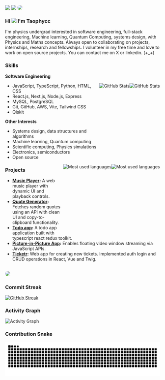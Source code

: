 <section>
  <a style="text-decoration: none;" href="https://github.com/taophycc">
    <img src="https://img.shields.io/github/followers/taophycc?logo=github&style=for-the-badge&logoColor=white&labelColor=131820&color=FFFFFF" />
  </a>
  <a style="text-decoration: none;" href="https://github.com/taophycc">
    <img src="https://img.shields.io/github/stars/taophycc?affiliations=OWNER%2CCOLLABORATOR&logo=github&style=for-the-badge&logoColor=white&labelColor=131820&color=FFFFFF" />
  </a>   
  <a style="text-decoration: none;" href="https://github.com/taophycc">
    <img style="border-radius:10px" src="https://hits.sh/github.com/taophycc/hits.svg?color=FFFFFF&labelColor=131820&style=for-the-badge&logo=stackblitz"/>
  </a>
</section>

<section align="left">
  <h3>Hi <img src="https://user-images.githubusercontent.com/18350557/176309783-0785949b-9127-417c-8b55-ab5a4333674e.gif" width="30"> I'm Taophycc</h3>
</section>
<section>
  <p>
    I'm physics undergrad interested in software engineering, full-stack engineering, Machine learning, Quantum Computing, systems design, with Physics and Maths concepts. Always open to collaborating on projects, internships, research and fellowships. I volunteer in my free time and love to work on open source projects. You can contact me on X or linkedin. (+_+) 
  </p>
</section>

<section>
  <h3>Skills</h3>
  <p><b>Software Engineering</b></p>
  <a href="#gh-dark-mode-only">
    <img align="right" src="https://github-readme-stats.vercel.app/api?username=taophycc&theme=dark&layout=compact&hide_border=true&bg_color=0D1117" height="220px" alt="GitHub Stats">
  </a>
  <a href="#gh-light-mode-only">
    <img align="right" src="https://github-readme-stats.vercel.app/api?username=taophycc&theme=light&layout=compact&hide_border=true&title_color=131820" height="220px" alt="GitHub Stats">
  </a>
  <ul>
    <li>JavaScript, TypeScript, Python, HTML, CSS</li>
    <li>React.js, Next.js, Node.js, Express</li>
    <li>MySQL, PostgreSQL</li>
    <li>Git, GitHub, AWS, Vite, Tailwind CSS</li>
    <li>Qiskit</li>
  </ul>

  <p><b>Other Interests</b></p>
  <ul>
    <li>Systems design, data structures and algorithms</li>
    <li>Machine learning, Quantum computing</li>
    <li>Scientific computing, Physics simulations</li>
    <li>Electronics, semiconductors</li>
    <li>Open source</li>
  </ul>

  <a href="#gh-dark-mode-only">
    <img align="right" src="https://github-readme-stats.vercel.app/api/top-langs/?username=taophycc&langs_count=10&v=174&theme=dark&layout=compact&hide_border=true&bg_color=0D1117" height="220px" alt="Most used languages">
  </a>
  <a href="#gh-light-mode-only">
    <img align="right" src="https://github-readme-stats.vercel.app/api/top-langs/?username=taophycc&langs_count=10&v=174&theme=light&layout=compact&hide_border=true&title_color=131820" height="220px" alt="Most used languages">
  </a>
</section>

<section>
  <h3>Projects</h3>
  <ul>
    <li>
      <b><a href="https://github.com/taophycc/music-player">Music Player</a>:</b> A web music player with dynamic UI and playback controls.
    </li>
    <li>
      <b><a href="https://github.com/taophycc/quote-generator">Quote Generator</a>:</b> Fetches random quotes using an API with clean UI and copy-to-clipboard functionality.
    </li>
    <li>
      <b><a href="https://github.com/Taophycc/Todo-app">Todo app</a>:</b> A todo app application built with typescript react redux toolkit.
    </li>
    <li>
      <b><a href="https://github.com/taophycc/picture-in-picture">Picture-in-Picture App</a>:</b> Enables floating video window streaming via JavaScript APIs.
    </li>
    <li>
      <b><a href=https://github.com/Taophycc/Ticketr-React-">Ticketr</a>:</b> Web app for creating new tickets. Implemented auth login and CRUD operations in React, Vue and Twig.
    </li>
  </ul>
</section>

<br/>
    
 </a>   
    <a style="text-decoration: none;" href="https://github.com/taophycc">
    <img style="border-radius:10px" src="https://hits.sh/github.com/taophycc/hits.svg?color=FFFFFF&labelColor=131820&style=for-the-badge&logo=stackblitz&label=this%20many%20people%20viewed%20this%20page"/>
  </a>
<br/>

### Commit Streak
[![GitHub Streak](https://streak-stats.demolab.com?user=taophycc&background=0a0f1c&ring=58a6ff&fire=58a6ff&currStreakLabel=ffffff&hide_border=true&sideNums=c9d1d9&currStreakNum=ffffff&sideLabels=c9d1d9&dates=8b949e)](https://git.io/streak-stats)

### Activity Graph
![Activity Graph](https://github-readme-activity-graph.vercel.app/graph?username=taophycc&bg_color=0a0f1c&color=ffffff&line=3382ed&point=ffffff&area=true&hide_border=true&custom_title=GitHub%20Commits%20Graph)

### Contribution Snake
![GitHub Snake](https://github.com/Taophycc/Taophycc/blob/output/snake.svg)
